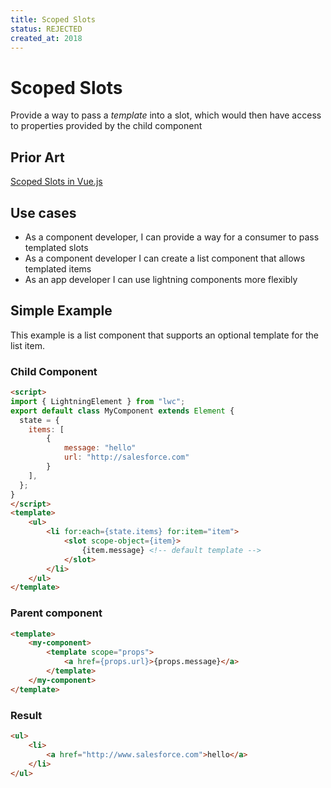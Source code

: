 ```yaml
---
title: Scoped Slots
status: REJECTED
created_at: 2018
---
```


# Scoped Slots

Provide a way to pass a _template_ into a slot, which would then have access to properties provided by the child component

## Prior Art

[Scoped Slots in Vue.js](https://vuejs.org/v2/guide/components.html#Scoped-Slots)

## Use cases

* As a component developer, I can provide a way for a consumer to pass templated slots
* As a component developer I can create a list component that allows templated items
* As an app developer I can use lightning components more flexibly

## Simple Example

This example is a list component that supports an optional template for the list item.

### Child Component

```html
<script>
import { LightningElement } from "lwc";
export default class MyComponent extends Element {
  state = {
    items: [
        {
            message: "hello"
            url: "http://salesforce.com"
        }
    ],
  };
}
</script>
<template>
    <ul>
        <li for:each={state.items} for:item="item">
            <slot scope-object={item}>
                {item.message} <!-- default template -->
            </slot>
        </li>
    </ul>
</template>
```

### Parent component

```html
<template>
    <my-component>
        <template scope="props">
            <a href={props.url}>{props.message}</a>
        </template>
    </my-component>
</template>
```

### Result

```html
<ul>
    <li>
        <a href="http://www.salesforce.com">hello</a>
    </li>
</ul>
```

